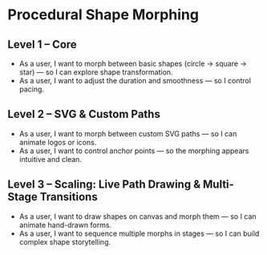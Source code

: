 # Procedural Shape Morphing

## Level 1 – Core
- As a user, I want to morph between basic shapes (circle → square → star) — so I can explore shape transformation.
- As a user, I want to adjust the duration and smoothness — so I control pacing.

## Level 2 – SVG & Custom Paths
- As a user, I want to morph between custom SVG paths — so I can animate logos or icons.
- As a user, I want to control anchor points — so the morphing appears intuitive and clean.

## Level 3 – Scaling: Live Path Drawing & Multi-Stage Transitions
- As a user, I want to draw shapes on canvas and morph them — so I can animate hand-drawn forms.
- As a user, I want to sequence multiple morphs in stages — so I can build complex shape storytelling.
